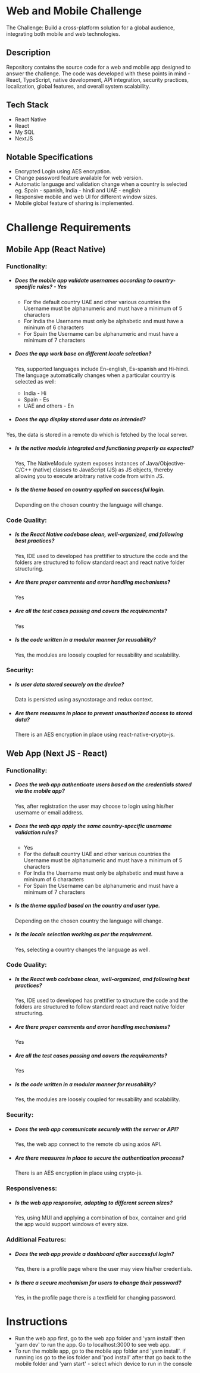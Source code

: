 # Web and Mobile Challenge

The Challenge:
Build a cross-platform solution for a global audience, integrating both mobile and web technologies.

## Description

Repository contains the source code for a web and mobile app designed to answer the challenge. The code was developed with these points in mind - React, TypeScript, native development, API integration, security practices, localization, global features, and overall system scalability.

## Tech Stack

- React Native
- React
- My SQL
- NextJS

## Notable Specifications

- Encrypted Login using AES encryption.
- Change password feature available for web version.
- Automatic language and validation change when a country is selected eg. Spain - spanish, India - hindi and UAE - english
- Responsive mobile and web UI for different window sizes.
- Mobile global feature of sharing is implemented.

# Challenge Requirements

## Mobile App (React Native)

### Functionality:

- ##### Does the mobile app validate usernames according to country-specific rules? - Yes

  - For the default country UAE and other various countries the Username must be alphanumeric and must have a minimum of 5 characters
  - For India the Username must only be alphabetic and must have a mininum of 6 characters
  - For Spain the Username can be alphanumeric and must have a minimum of 7 characters

- ##### Does the app work base on different locale selection?

  Yes, supported languages include En-english, Es-spanish and Hi-hindi. The language automatically changes when a particular country is selected as well:

  - India - Hi
  - Spain - Es
  - UAE and others - En

- ##### Does the app display stored user data as intended?

Yes, the data is stored in a remote db which is fetched by the local server.

- ##### Is the native module integrated and functioning properly as expected?

  Yes, The NativeModule system exposes instances of Java/Objective-C/C++ (native) classes to JavaScript (JS) as JS objects, thereby allowing you to execute arbitrary native code from within JS.

- ##### Is the theme based on country applied on successful login.
  Depending on the chosen country the language will change.

### Code Quality:

- ##### Is the React Native codebase clean, well-organized, and following best practices?
  Yes, IDE used to developed has prettifier to structure the code and the folders are structured to follow standard react and react native folder structuring.
- ##### Are there proper comments and error handling mechanisms?
  Yes
- ##### Are all the test cases passing and covers the requirements?
  Yes
- ##### Is the code written in a modular manner for reusability?
  Yes, the modules are loosely coupled for reusability and scalability.

### Security:

- ##### Is user data stored securely on the device?
  Data is persisted using asyncstorage and redux context.
- ##### Are there measures in place to prevent unauthorized access to stored data?
  There is an AES encryption in place using react-native-crypto-js.

## Web App (Next JS - React)

### Functionality:

- ##### Does the web app authenticate users based on the credentials stored via the mobile app?
  Yes, after registration the user may choose to login using his/her username or email address.
- ##### Does the web app apply the same country-specific username validation rules?

  - Yes
  - For the default country UAE and other various countries the Username must be alphanumeric and must have a minimum of 5 characters
  - For India the Username must only be alphabetic and must have a mininum of 6 characters
  - For Spain the Username can be alphanumeric and must have a minimum of 7 characters

- ##### Is the theme applied based on the country and user type.
  Depending on the chosen country the language will change.
- ##### Is the locale selection working as per the requirement.
  Yes, selecting a country changes the language as well.

### Code Quality:

- ##### Is the React web codebase clean, well-organized, and following best practices?
  Yes, IDE used to developed has prettifier to structure the code and the folders are structured to follow standard react and react native folder structuring.
- ##### Are there proper comments and error handling mechanisms?

  Yes

- ##### Are all the test cases passing and covers the requirements?
  Yes
- ##### Is the code written in a modular manner for reusability?
  Yes, the modules are loosely coupled for reusability and scalability.

### Security:

- ##### Does the web app communicate securely with the server or API?
  Yes, the web app connect to the remote db using axios API.
- ##### Are there measures in place to secure the authentication process?
  There is an AES encryption in place using crypto-js.

### Responsiveness:

- ##### Is the web app responsive, adapting to different screen sizes?
  Yes, using MUI and applying a combination of box, container and grid the app would support windows of every size.

### Additional Features:

- ##### Does the web app provide a dashboard after successful login?
  Yes, there is a profile page where the user may view his/her credentials.
- ##### Is there a secure mechanism for users to change their password?
  Yes, in the profile page there is a textfield for changing password.

# Instructions

- Run the web app first, go to the web app folder and 'yarn install' then 'yarn dev' to run the app. Go to localhost:3000 to see web app.
- To run the mobile app, go to the mobile app folder and 'yarn install'. if running ios go to the ios folder and 'pod install' after that go back to the mobile folder and 'yarn start' - select which device to run in the console
